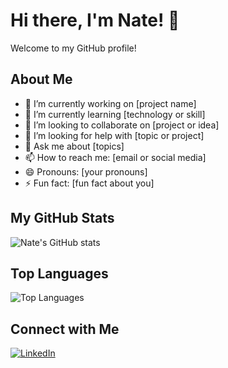 # Hi there, I'm Nate! 👋

Welcome to my GitHub profile!

## About Me
- 🔭 I’m currently working on [project name]
- 🌱 I’m currently learning [technology or skill]
- 👯 I’m looking to collaborate on [project or idea]
- 🤔 I’m looking for help with [topic or project]
- 💬 Ask me about [topics]
- 📫 How to reach me: [email or social media]
- 😄 Pronouns: [your pronouns]
- ⚡ Fun fact: [fun fact about you]

## My GitHub Stats
![Nate's GitHub stats](https://github-readme-stats.vercel.app/api?username=natep1123&show_icons=true&theme=radical)

## Top Languages
![Top Languages](https://github-readme-stats.vercel.app/api/top-langs/?username=natep1123&theme=radical&layout=compact)

## Connect with Me
[![LinkedIn](https://img.shields.io/badge/-LinkedIn-blue?style=flat&logo=LinkedIn&logoColor=white)](www.linkedin.com/in/nathaniel-perry-646bb4326)

